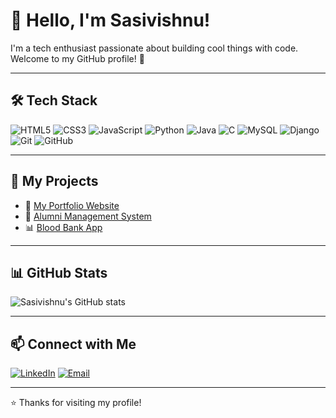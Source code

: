 # 👋 Hello, I'm Sasivishnu!

I'm a tech enthusiast passionate about building cool things with code.  
Welcome to my GitHub profile! 🚀

---

## 🛠️ Tech Stack

![HTML5](https://img.shields.io/badge/-HTML5-E34F26?logo=html5&logoColor=white)
![CSS3](https://img.shields.io/badge/-CSS3-1572B6?logo=css3&logoColor=white)
![JavaScript](https://img.shields.io/badge/-JavaScript-F7DF1E?logo=javascript&logoColor=black)
![Python](https://img.shields.io/badge/-Python-3776AB?logo=python&logoColor=white)
![Java](https://img.shields.io/badge/-Java-007396?logo=java&logoColor=white)
![C](https://img.shields.io/badge/-C-A8B9CC?logo=c&logoColor=white)
![MySQL](https://img.shields.io/badge/-MySQL-4479A1?logo=mysql&logoColor=white)
![Django](https://img.shields.io/badge/-Django-092E20?logo=django&logoColor=white)
![Git](https://img.shields.io/badge/-Git-F05032?logo=git&logoColor=white)
![GitHub](https://img.shields.io/badge/-GitHub-181717?logo=github&logoColor=white)

---

## 📂 My Projects

- 🎯 [My Portfolio Website](https://sasivishnu12345.github.io/portfolio)
- 🧠 [Alumni Management System](https://github.com/Sasivishnu12345/project1)
- 📊 [Blood Bank App](https://github.com/Sasivishnu12345/project2)

---

## 📊 GitHub Stats

![Sasivishnu's GitHub stats](https://github-readme-stats.vercel.app/api?username=Sasivishnu12345&show_icons=true&theme=radical)

---

## 📫 Connect with Me

[![LinkedIn](https://img.shields.io/badge/-LinkedIn-blue?logo=linkedin&logoColor=white)](https://www.linkedin.com/in/sasivishnu-s-624034294/)
[![Email](https://img.shields.io/badge/-sasivishnu19@gmail.com-D14836?logo=gmail&logoColor=white)](mailto:sasivishnu19@gmail.com)

---

⭐️ Thanks for visiting my profile!
